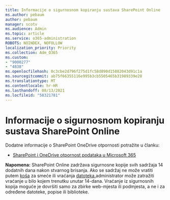 ```yaml
---
title: Informacije o sigurnosnom kopiranju sustava SharePoint Online
ms.author: pebaum
author: pebaum
manager: scotv
ms.audience: Admin
ms.topic: article
ms.service: o365-administration
ROBOTS: NOINDEX, NOFOLLOW
localization_priority: Priority
ms.collection: Adm_O365
ms.custom:
- "9000277"
- "4838"
ms.openlocfilehash: 0c3cbe2d796f275d1fc58d890d15882043d91c1a
ms.sourcegitcommit: ab75f66355116e995b3cb5505465b31989339e28
ms.translationtype: MT
ms.contentlocale: hr-HR
ms.lasthandoff: 08/13/2021
ms.locfileid: "58321781"
---
```

# <a name="sharepoint-online-backup-information"></a>Informacije o sigurnosnom kopiranju sustava SharePoint Online

Dodatne informacije o SharePoint OneDrive otpornosti potražite u članku:

- [SharePoint i OneDrive otpornost podataka u Microsoft 365](https://docs.microsoft.com/compliance/assurance/assurance-sharepoint-onedrive-data-resiliency)

**Napomena:** SharePoint Online zadržava sigurnosne kopije svih sadržaja 14 dodatnih dana nakon stvarnog brisanja. Ako se sadržaj ne može vratiti putem [koša](https://support.microsoft.com/office/restore-deleted-items-from-the-site-collection-recycle-bin-5fa924ee-16d7-487b-9a0a-021b9062d14b) za smeće ili vraćanja [datoteka,](https://support.microsoft.com/office/restore-your-onedrive-fa231298-759d-41cf-bcd0-25ac53eb8a15)administrator može zatražiti vraćanje u bilo kojem trenutku unutar 14-dana. Vraćanje iz sigurnosnih kopija moguće je dovršiti samo za zbirke web-mjesta ili podmjesta, a ne i za određene datoteke, popise ili biblioteke.
